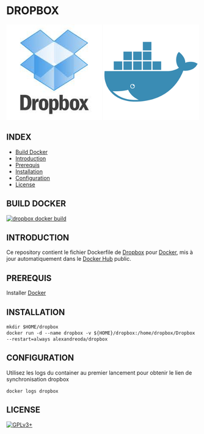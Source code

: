 # DROPBOX

![dropbox](https://raw.githubusercontent.com/oda-alexandre/dropbox/master/img/logo-dropbox.png) ![docker](https://raw.githubusercontent.com/oda-alexandre/dropbox/master/img/logo-docker.png)


## INDEX

- [Build Docker](#BUILD)
- [Introduction](#INTRODUCTION)
- [Prerequis](#PREREQUIS)
- [Installation](#INSTALLATION)
- [Configuration](#CONFIGURATION)
- [License](#LICENSE)


## BUILD DOCKER

[![dropbox docker build](https://img.shields.io/docker/build/alexandreoda/dropbox.svg)](https://hub.docker.com/r/alexandreoda/dropbox)


## INTRODUCTION

Ce repository contient le fichier Dockerfile de [Dropbox](https://www.dropbox.com/) pour [Docker](https://www.docker.com), mis à jour automatiquement dans le [Docker Hub](https://hub.docker.com/r/alexandreoda/dropbox/) public.


## PREREQUIS

Installer [Docker](https://www.docker.com)


## INSTALLATION

```
mkdir $HOME/dropbox
docker run -d --name dropbox -v ${HOME}/dropbox:/home/dropbox/Dropbox --restart=always alexandreoda/dropbox
```


## CONFIGURATION

Utilisez les logs du container au premier lancement pour obtenir le lien de synchronisation dropbox

```
docker logs dropbox
```


## LICENSE

[![GPLv3+](http://gplv3.fsf.org/gplv3-127x51.png)](https://github.com/oda-alexandre/dropbox/blob/master/LICENSE)
